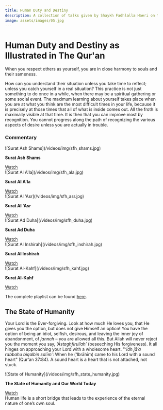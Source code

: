 ```yaml
---
title: Human Duty and Destiny
description: A collection of talks given by Shaykh Fadhlalla Haeri on the theme of Human Destiny and Duty
image: assets/images/05.jpg
---
```


# Human Duty and Destiny as Illustrated in The Qur'an

<div class="callout6">
When you respect others as yourself, you are in close harmony to souls and their sameness.
</div>

How can you understand their situation unless you take time to reflect; unless you catch yourself in a real situation? This practice is not just something to do once in a while, when there may be a spiritual gathering or some social event. The maximum learning about yourself takes place when you are at what you think are the most difficult times in your life, because it is precisely at those times that all of what is inside comes out. All the froth is maximally visible at that time. It is then that you can improve most by recognition. You cannot progress along the path of recognizing the various aspects of desire unless you are actually in trouble.  

### Commentary

<div markdown="1" class="card video sidebar center gemoji center-content">

<div markdown="2" class="video-image">
![Surat Ash Shams](/videos/img/sfh_shams.jpg)
</div>

**Surat Ash Shams**

<div markdown="3" class="video-link">
<a target="_blank" href="https://www.youtube.com/watch?v=kRMTj1yEWIk">Watch</a>
</div>

</div>

<div markdown="1" class="card video sidebar center gemoji center-content">

<div markdown="2" class="video-image">
![Surat Al A'la](/videos/img/sfh_ala.jpg)
</div>

**Surat Al A'la**

<div markdown="3" class="video-link">
<a target="_blank" href="https://www.youtube.com/watch?v=aIEUvLMTS5w">Watch</a>
</div>

</div>

<div markdown="1" class="card video sidebar center gemoji center-content">

<div markdown="2" class="video-image">
![Surat Al 'Asr](/videos/img/sfh_asr.jpg)
</div>

**Surat Al 'Asr**

<div markdown="3" class="video-link">
<a target="_blank" href="https://www.youtube.com/watch?v=WfkrvBHR9pU">Watch</a>
</div>

</div>

<div markdown="1" class="card video sidebar center gemoji center-content">

<div markdown="2" class="video-image">
![Surat Ad Duha](/videos/img/sfh_duha.jpg)
</div>

**Surat Ad Duha**

<div markdown="3" class="video-link">
<a target="_blank" href="https://www.youtube.com/watch?v=E5ByRFAuHgA">Watch</a>
</div>

</div>

<div markdown="1" class="card video sidebar center gemoji center-content">

<div markdown="2" class="video-image">
![Surat Al Inshirah](/videos/img/sfh_inshirah.jpg)
</div>

**Surat Al Inshirah**

<div markdown="3" class="video-link">
<a target="_blank" href="https://www.youtube.com/watch?v=R6SJEr9i634">Watch</a>
</div>

</div>

<div markdown="1" class="card video sidebar center gemoji center-content">

<div markdown="2" class="video-image">
![Surat Al-Kahf](/videos/img/sfh_kahf.jpg)
</div>

**Surat Al-Kahf**

<div markdown="3" class="video-link">
<a target="_blank" href="https://www.youtube.com/watch?v=kRMTj1yEWIk">Watch</a>
</div>

</div>

<div markdown="1" class="clear"></div>

The complete playlist can be found <a href="https://www.youtube.com/watch?v=kRMTj1yEWIk&list=PL-Swj8fEF85Kwm_lJ4m1mwz913auDOYjS" target="_blank">here</a>.

## The State of Humanity

Your Lord is the Ever-forgiving. Look at how much He loves you, that He gives you the option, but does not give Himself an option! You have the option of being an idiot, selfish, desirous, and leaving the inner joy of abandonment, of _jannah_ – you are allowed all this. But Allah will never reject you the moment you say, _‘Astaghfirullah’_ (beseeching His forgiveness). It all hinges on approaching your Lord with a wholesome heart. "_‘Idh jā’a rabbahu biqalbin salīm’_: When he (‘Ibrāhīm) came to his Lord with a sound heart" (Qur'an 37:84). A sound heart is a heart that is not attached, not stuck.

<div markdown="1" class="card video sidebar center gemoji center-content">

<div markdown="2" class="video-image">
![State of Humanity](/videos/img/sfh_state_humanity.jpg)
</div>

**The State of Humanity and Our World Today**

<div markdown="3" class="video-link">
<a target="_blank" href="https://www.youtube.com/watch?v=kRMTj1yEWIk">Watch</a>
</div>

</div>

<div class="callout6">
Human life is a short bridge that leads to the experience of the eternal nature of one’s own soul.
</div>